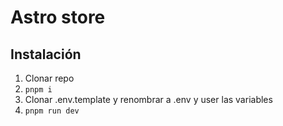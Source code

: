 # Astro store

## Instalación
1. Clonar repo
2. `pnpm i`
3. Clonar .env.template y renombrar a .env y user las variables
4. `pnpm run dev`